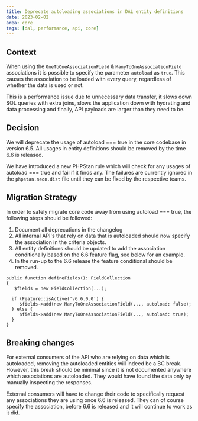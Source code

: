 ```yaml
---
title: Deprecate autoloading associations in DAL entity definitions
date: 2023-02-02
area: core
tags: [dal, performance, api, core]
--- 
```


## Context

When using the `OneToOneAssociationField` & `ManyToOneAssociationField` associations it is possible to specify the parameter `autoload` as `true`. This causes the association to be loaded with every query, regardless of whether the data is used or not.

This is a performance issue due to unnecessary data transfer, it slows down SQL queries with extra joins, slows the application down with hydrating and data processing and finally, API payloads are larger than they need to be.

## Decision

We will deprecate the usage of autoload === true in the core codebase in version 6.5. All usages in entity definitions should be removed by the time 6.6 is released.

We have introduced a new PHPStan rule which will check for any usages of autoload === true and fail if it finds any. The failures are currently ignored in the `phpstan.neon.dist` file until they can be fixed by the respective teams.

## Migration Strategy

In order to safely migrate core code away from using autoload === true, the following steps should be followed:

1. Document all deprecations in the changelog
2. All internal API's that rely on data that is autoloaded should now specify the association in the criteria objects.
3. All entity definitions should be updated to add the association conditionally based on the 6.6 feature flag, see below for an example.
4. In the run-up to the 6.6 release the feature conditional should be removed.


```
public function defineFields(): FieldCollection
{
   $fields = new FieldCollection(...);

  if (Feature::isActive('v6.6.0.0') {
     $fields->add(new ManyToOneAssociationField(..., autoload: false);
  } else {
     $fields->add(new ManyToOneAssociationField(..., autoload: true);
  }
}
```

## Breaking changes

For external consumers of the API who are relying on data which is autoloaded, removing the autoloaded entities will indeed be a BC break. However, this break should be minimal since it is not documented anywhere which associations are autoloaded. They would have found the data only by manually inspecting the responses.

External consumers will have to change their code to specifically request any associations they are using once 6.6 is released. They can of course specify the association, before 6.6 is released and it will continue to work as it did.
